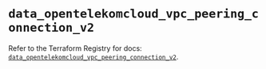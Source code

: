 # `data_opentelekomcloud_vpc_peering_connection_v2`

Refer to the Terraform Registry for docs: [`data_opentelekomcloud_vpc_peering_connection_v2`](https://registry.terraform.io/providers/opentelekomcloud/opentelekomcloud/1.36.49/docs/data-sources/vpc_peering_connection_v2).
